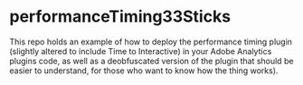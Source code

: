 # performanceTiming33Sticks
This repo holds an example of how to deploy the performance timing plugin (slightly altered to include Time to Interactive) in your Adobe Analytics plugins code, as well as a deobfuscated version of the plugin that should be easier to understand, for those who want to know how the thing works). 
